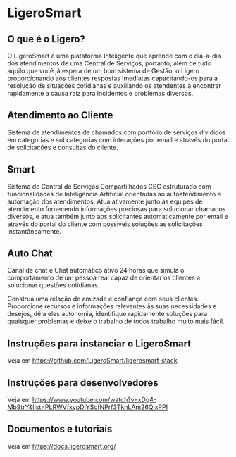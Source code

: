 # LigeroSmart

## O que é o Ligero?

O LigeroSmart é uma plataforma Inteligente que aprende com o dia-a-dia dos atendimentos de
uma Central de Serviços, portanto, além de tudo aquilo que você já espera de um bom
sistema de Gestão, o Ligero proporcionando aos clientes respostas imediatas capacitando-os
para a resolução de situações cotidianas e auxiliando os atendentes a encontrar
rapidamente a causa raiz para incidentes e problemas diversos.

##  Atendimento ao Cliente

  Sistema de atendimentos de chamados com portfólio de serviços divididos em categorias e
subcategorias com interações por email e através do portal de solicitações e consultas do
cliente.

##  Smart

  Sistema de Central de Serviços Compartilhados CSC estruturado com funcionalidades de
Inteligência Artificial orientadas ao autoatendimento e automação dos atendimentos. Atua
ativamente junto às equipes de atendimento fornecendo informações preciosas para
solucionar chamados diversos, e atua também junto aos solicitantes automaticamente por
email e através do portal do cliente com possíveis soluções às solicitações
instantâneamente.

##  Auto Chat

  Canal de chat e Chat automático ativo 24 horas que simula o comportamento de um pessoa
real capaz de orientar os clientes a solucionar questões cotidianas.
  
Construa uma relação de amizade e confiança com seus clientes. Proporcione recursos e
informações relevantes às suas necessidades e desejos, dê a eles autonomia, identifique
rapidamente soluções para quaisquer problemas e deixe o trabalho de todos trabalho muito
mais fácil.

## Instruções para instanciar o LigeroSmart

Veja em https://github.com/LigeroSmart/ligerosmart-stack

## Instruções para desenvolvedores

Veja em https://www.youtube.com/watch?v=xDq4-Mb9trY&list=PLRWVfxypDIYScfNPrf3TkhLAm26QlxPPI

## Documentos e tutoriais

Veja em https://docs.ligerosmart.org/
